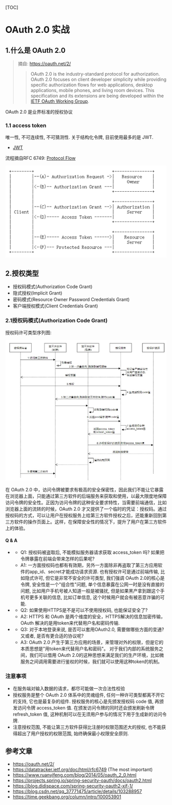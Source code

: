 [TOC]

# OAuth 2.0 实战

## 1.什么是 OAuth 2.0

> 摘自: https://oauth.net/2/
>
> > OAuth 2.0 is the industry-standard protocol for authorization. OAuth 2.0 focuses on client developer simplicity while providing specific authorization flows for web applications, desktop applications, mobile phones, and living room devices. This specification and its extensions are being developed within the [IETF OAuth Working Group](https://www.ietf.org/mailman/listinfo/oauth).

OAuth 2.0 是业界标准的授权协议

### 1.1 access token

唯一性, 不可连续性, 不可猜测性.
关于结构化令牌, 目前使用最多的是 JWT.

- [JWT](./JWT.md)

流程摘自RFC 6749: [Protocol Flow](https://datatracker.ietf.org/doc/html/rfc6749#section-1.2)

![Protocol Flow](./img/协议流程.png)

## 2.授权类型

- 授权码模式(Authorization Code Grant)
- 隐式授权(Implicit Grant)
- 密码模式(Resource Owner Password Credentials Grant)
- 客户端授权模式(Client Credentials Grant)

### 2.1授权码模式(Authorization Code Grant)

授权码许可类型序列图:

![常见的授权码许可类型序列图](./img/常见的授权码许可类型序列图.jpg)

在 OAuth 2.0 中，访问令牌被要求有极高的安全保密性，因此我们不能让它暴露在浏览器上面，只能通过第三方软件的后端服务来获取和使用，以最大限度地保障访问令牌的安全性。正因为访问令牌的这种安全要求特性，当需要前端通信，比如浏览器上面的流转的时候，OAuth 2.0 才又提供了一个临时的凭证：授权码。通过授权码的方式，可以让用户在授权服务上给第三方软件授权之后，还能重新回到第三方软件的操作页面上。这样，在保障安全性的情况下，提升了用户在第三方软件上的体验。

#### Q & A
- 
  - Q1: 授权码被盗取后, 不能模拟服务器请求获取 access_token 吗? 如果把令牌暴露在前端会带来怎样的后果呢?
  - A1: 一方面授权码也都有有效期，另外一方面除非再盗取了第三方应用软件的app_id、secret才能成功请求资源.
    也有授权许可是通过前端传输, 比如隐式许可, 但它是非常不安全的许可类型, 我们强调 OAuth 2.0的核心是令牌, 安全性是一个"组合性"问题, 单个信息暴露在公网一时是没有直接的问题, 比如用户手机号被人知道一般是被骚扰, 但是如果黑产拿到跟这个手机号更多关联的信息, 比如订单信息, 这个时候用户就会有被恶意诈骗的可能.

- 
  - Q2: 如果使用HTTPS是不是可以不使用授权码, 也能保证安全了?
  - A2: HTTPS 和 OAuth 是两个维度的安全，HTTPS解决的信息加密传输，OAuth 解决的是用token来代替用户名和密码传输.

- 
  - Q3: 对于本地登录来说, 是否可以套用OAuth2.0, 需要做哪些方面的变通? 又或者, 是否有更合适的协议呢?
  - A3: OAuth 2.0 产生于第三方应用的场景，来管理对外的权限，但是它的本质思想是"用token来代替用户名和密码"。
    对于我们内部的系统服务之间，我们可以借用 OAuth 2.0的这种思想来满足我们的生产环境，比如微服务之间调用需要进行鉴权的时候，我们就可以使用这种token的机制。




### 注意事项

- 在服务端对输入数据的请求，都尽可能做一次合法性校验
- 授权服务是整个 OAuth 2.0 体系中的灵魂组件, 任何一种许可类型都离不开它的支持, 它也是最复杂的组件. 授权服务的核心是先颁发授权码 code 值, 再颁发访问令牌 access_token 值. 在颁发访问令牌的同时还会颁发刷新令牌 refresh_token 值, 这种机制可以在无须用户参与的情况下用于生成新的访问令牌.
- 注意授权范围, 不能让第三方软件获得比注册时权限范围还大的授权, 也不能获得超出了用户授权的权限范围, 始终确保最小权限安全原则.




## 参考文章
- https://oauth.net/2/
- https://datatracker.ietf.org/doc/html/rfc6749 (The most important)
- https://www.ruanyifeng.com/blog/2014/05/oauth_2_0.html
- https://projects.spring.io/spring-security-oauth/docs/oauth2.html
- https://blog.didispace.com/spring-security-oauth2-xjf-1/
- https://blog.csdn.net/qq_37771475/article/details/103288957
- https://time.geekbang.org/column/intro/100053901
